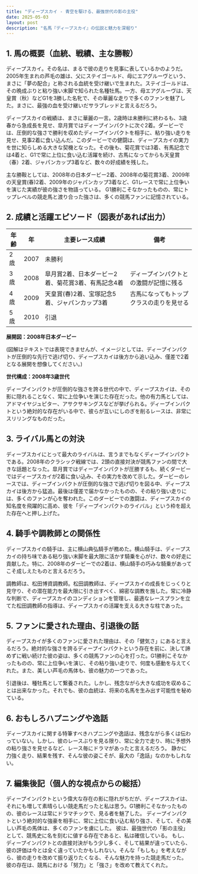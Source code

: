 ```yaml
---
title: "ディープスカイ - 青空を駆ける、最強世代の影の主役"
date: 2025-05-03
layout: post
description: "名馬『ディープスカイ』の伝説と魅力を深堀り"
---
```


## 1. 馬の概要（血統、戦績、主な勝鞍）

ディープスカイ。その名は、まるで彼の走りを見事に表しているかのようだ。2005年生まれの芦毛の雄は、父にステイゴールド、母にエアグルーヴという、まさに「夢の配合」と称される血統を受け継いで生まれた。ステイゴールドは、その晩成ぶりと粘り強い末脚で知られた名種牡馬。一方、母エアグルーヴは、天皇賞（秋）などG1を3勝した名牝で、その華麗な走りで多くのファンを魅了した。まさに、最強の血を受け継いだサラブレッドと言えるだろう。

ディープスカイの戦績は、まさに華麗の一言。2歳時は未勝利に終わるも、3歳春から急成長を見せ、皐月賞ではディープインパクトに次ぐ2着。ダービーでは、圧倒的な強さで勝利を収めたディープインパクトを相手に、粘り強い走りを見せ、見事2着に食い込んだ。このダービーでの健闘は、ディープスカイの実力を世に知らしめる大きな契機となった。その後も、菊花賞では3着、有馬記念では4着と、G1で常に上位に食い込む活躍を続け、古馬になってからも天皇賞（春）2着、ジャパンカップ3着など、数々の好成績を残した。

主な勝鞍としては、2008年の日本ダービー2着、2008年の菊花賞3着、2009年の天皇賞(春)2着、2009年のジャパンカップ3着など、G1レースで常に上位争いを演じた実績が彼の強さを物語っている。  G1勝利こそなかったものの、常にトップレベルの競走馬と渡り合った強さは、多くの競馬ファンに記憶されている。


## 2. 成績と活躍エピソード（図表があれば出力）

| 年齢 | 年 | 主要レース成績 | 備考 |
|---|---|---|---|
| 2歳 | 2007 | 未勝利 |  |
| 3歳 | 2008 | 皐月賞2着、日本ダービー2着、菊花賞3着、有馬記念4着 | ディープインパクトとの激闘が記憶に残る |
| 4歳 | 2009 | 天皇賞(春)2着、宝塚記念5着、ジャパンカップ3着 | 古馬になってもトップクラスの走りを見せる |
| 5歳 | 2010 |  引退 |  |


**展開図：2008年日本ダービー**

(図解はテキストでは表現できませんが、イメージとしては、ディープインパクトが圧倒的な先行で逃げ切り、ディープスカイは後方から追い込み、僅差で2着となる展開を想像してください。)


**世代構成：2008年3歳世代**

ディープインパクトが圧倒的な強さを誇る世代の中で、ディープスカイは、その影に隠れることなく、常に上位争いを演じた存在だった。他の有力馬としては、アドマイヤジュピター、アサクサキングスなどが挙げられる。ディープインパクトという絶対的な存在がいる中で、彼らが互いにしのぎを削るレースは、非常にスリリングなものだった。


## 3. ライバル馬との対決

ディープスカイにとって最大のライバルは、言うまでもなくディープインパクトである。2008年のクラシック戦線では、2頭の直接対決が競馬ファンの間で大きな話題となった。皐月賞ではディープインパクトが圧勝するも、続くダービーではディープスカイが2着に食い込み、その実力を改めて示した。ダービーのレースでは、ディープインパクトが圧倒的な強さで逃げ切りを図る中、ディープスカイは後方から猛追。最後は僅差で届かなかったものの、その粘り強い走りには、多くのファンが心を奪われた。このダービーでの激闘は、ディープスカイの知名度を飛躍的に高め、彼を「ディープインパクトのライバル」という枠を超えた存在へと押し上げた。


## 4. 騎手や調教師との関係性

ディープスカイの騎手は、主に横山典弘騎手が務めた。横山騎手は、ディープスカイの持ち味である粘り強い末脚を最大限に活かす騎乗を心がけ、数々の好走に貢献した。特に、2008年のダービーでの2着は、横山騎手の巧みな騎乗があってこそ成しえたものと言えるだろう。

調教師は、松田博資調教師。松田調教師は、ディープスカイの成長をじっくりと見守り、その潜在能力を最大限に引き出すべく、綿密な調教を施した。常に冷静な判断で、ディープスカイのコンディションを管理し、最適なレースプランを立てた松田調教師の指導は、ディープスカイの活躍を支える大きな柱であった。


## 5. ファンに愛された理由、引退後の話

ディープスカイが多くのファンに愛された理由は、その「健気さ」にあると言えるだろう。絶対的な強さを誇るディープインパクトという存在を前に、決して諦めずに戦い続けた彼の姿は、多くの競馬ファンの心を打った。G1勝利こそなかったものの、常に上位争いを演じ、その粘り強い走りで、何度も感動を与えてくれた。また、美しい芦毛の馬体も、彼の魅力の一つであった。

引退後は、種牡馬として繋養された。しかし、残念ながら大きな成功を収めることは出来なかった。それでも、彼の血統は、将来の名馬を生み出す可能性を秘めている。


## 6. おもしろハプニングや逸話

ディープスカイに関する特筆すべきハプニングや逸話は、残念ながら多くは伝わっていない。しかし、彼のレースぶりを見る限り、常に全力で走り、時に予想外の粘り強さを見せるなど、レース毎にドラマがあったと言えるだろう。  静かに力強く走り、結果を残す、そんな彼の姿こそが、最大の「逸話」なのかもしれない。


## 7. 編集後記（個人的な視点からの総括）

ディープインパクトという偉大な存在の影に隠れがちだが、ディープスカイは、それにも増して素晴らしい競走馬だったと私は思う。G1勝利こそなかったものの、彼のレースは常にドラマチックで、見る者を魅了した。  ディープインパクトという絶対的な強豪を相手に、常に上位に食い込む粘り強さ、そして、その美しい芦毛の馬体は、多くのファンを虜にした。  彼は、最強世代の「影の主役」として、競馬史に名を刻むに値する存在であると、私は確信している。  もし、ディープインパクトとの直接対決がもう少し多く、そして結果が違っていたら、彼の評価は今とは全く違っていたかもしれない。そんな「もしも」を考えながら、彼の走りを改めて振り返りたくなる、そんな魅力を持った競走馬だった。  彼の存在は、競馬における「努力」と「強さ」を改めて教えてくれた。
